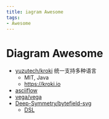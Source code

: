 ```yaml
---
title: iagram Awesome
tags:
- Awesome
---
```


# Diagram Awesome

- [yuzutech/kroki](https://github.com/yuzutech/kroki)
  统一支持多种语言
  - MIT, Java
  - https://kroki.io
- [asciiflow](https://asciiflow.com)
- [vega/vega](https://github.com/vega/vega)
- [Deep-Symmetry/bytefield-svg](https://github.com/Deep-Symmetry/bytefield-svg)
  - [DSL](https://bytefield-svg.deepsymmetry.org/bytefield-svg/1.6.0/intro.html)
